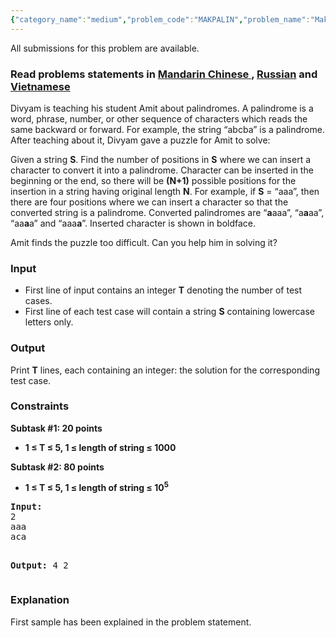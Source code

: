 ```yaml
---
{"category_name":"medium","problem_code":"MAKPALIN","problem_name":"Make Palindrome","languages_supported":{"0":"ADA","1":"ASM","2":"BASH","3":"BF","4":"C","5":"C99 strict","6":"CAML","7":"CLOJ","8":"CLPS","9":"CPP 4.3.2","10":"CPP 4.9.2","11":"CPP14","12":"CS2","13":"D","14":"ERL","15":"FORT","16":"FS","17":"GO","18":"HASK","19":"ICK","20":"ICON","21":"JAVA","22":"JS","23":"LISP clisp","24":"LISP sbcl","25":"LUA","26":"NEM","27":"NICE","28":"NODEJS","29":"PAS fpc","30":"PAS gpc","31":"PERL","32":"PERL6","33":"PHP","34":"PIKE","35":"PRLG","36":"PYPY","37":"PYTH","38":"PYTH 3.4","39":"RUBY","40":"SCALA","41":"SCM chicken","42":"SCM guile","43":"SCM qobi","44":"ST","45":"TCL","46":"TEXT","47":"WSPC"},"max_timelimit":1.5,"source_sizelimit":50000,"problem_author":"amitpandeykgp","problem_tester":"minimario","date_added":"10-08-2015","tags":{"0":"amitpandeykgp"},"editorial_url":"http://discuss.codechef.com/problems/MAKPALIN","time":{"view_start_date":1440923400,"submit_start_date":1440923400,"visible_start_date":1440923400,"end_date":1735669800},"layout":"problem"}
---
```

<span class="solution-visible-txt">All submissions for this problem are available.</span><h3> Read problems statements in <a target="_blank" href="http://www.codechef.com/download/translated/LTIME27/mandarin/MAKPALIN.pdf">Mandarin Chinese </a> , <a target="_blank" href="http://www.codechef.com/download/translated/LTIME27/russian/MAKPALIN.pdf">Russian</a> and <a target="_blank" href="http://www.codechef.com/download/translated/LTIME27/vietnamese/MAKPALIN.pdf">Vietnamese</a></h3>


<p>

Divyam is teaching his student Amit about palindromes. A palindrome is a word, phrase, number, or other sequence of characters which reads the same backward or forward. For example, the string “abcba” is a palindrome. After teaching about it, Divyam gave a puzzle for Amit to solve:
</p>

<p>
Given a string <b>S</b>. Find the number of positions in <b>S</b> where we can insert a character to convert it into a palindrome. Character can be inserted in the beginning or the end, so there will be <b>(N+1)</b> possible positions for the insertion in a string having original length <b>N</b>. For example, if <b>S</b> = “aaa”, then there are four positions where we can insert a character so that the converted string is a palindrome. Converted palindromes are “<b>a</b>aaa”, “a<b>a</b>aa”, “aa<b>a</b>a” and “aaa<b>a</b>”. Inserted character is shown in boldface.
</p>
<p>
Amit finds the puzzle too difficult. Can you help him in solving it?
</p>

<h3>Input</h3>
<ul>
<li>First line of input contains an integer <b>T</b> denoting the number of test cases.</li>
<li>First line of each test case will contain a string <b>S</b> containing lowercase letters only. </li>
</ul>

<h3>Output</h3>
Print <b>T</b> lines, each containing an integer: the solution for the corresponding test case.

<h3>Constraints</h3>
<p>
<b>Subtask #1: 20 points</b>
<ul>
	<li><b>1 ≤ T  ≤ 5, 1 ≤ length of string ≤ 1000</b></li>
</ul>
</p>
<p>
<b>Subtask #2: 80 points</b>
<ul>
	<li><b>1 ≤ T  ≤ 5,  1 ≤ length of string ≤ 10<sup>5</sup></b></li>
</ul>
</p>
<pre><b>Input:</b>
2
aaa
aca

<b>Output:</b>
4
2
</pre>
</p>

<h3>Explanation</h3>
<p>
First sample has been explained in the problem statement.
</p>